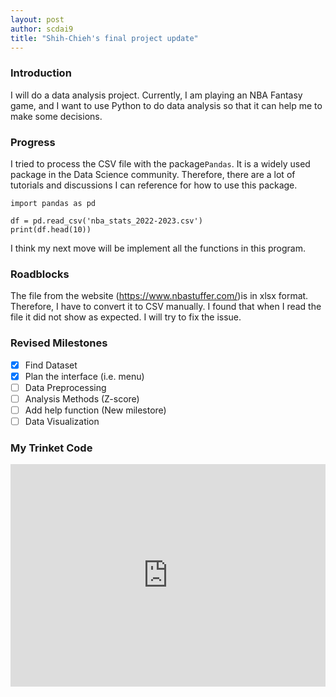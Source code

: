 ```yaml
---
layout: post
author: scdai9
title: "Shih-Chieh's final project update"
---
```


### Introduction

I will do a data analysis project. Currently, I am playing an NBA Fantasy game, and I want to use Python to do data analysis so that it can help me to make some decisions.

### Progress
I tried to process the CSV file with the package`Pandas`. It is a widely used package in the Data Science community. Therefore, there are a lot of tutorials and discussions I can reference for how to use this package. 

```
import pandas as pd

df = pd.read_csv('nba_stats_2022-2023.csv')
print(df.head(10))
```


I think my next move will be implement all the functions in this program.
### Roadblocks
The file from the website (https://www.nbastuffer.com/)is in xlsx format. Therefore, I have to convert it to CSV manually. I found that when I read the file it did not show as expected. I will try to fix the issue.

### Revised Milestones
- [x]  Find Dataset
- [x]  Plan the interface (i.e. menu)
- [ ]  Data Preprocessing
- [ ]  Analysis Methods (Z-score)
- [ ]  Add help function (New milestore)
- [ ]  Data Visualization
### My Trinket Code
<iframe src="https://trinket.io/embed/python3/8c7e552b5c" width="100%" height="356" frameborder="0" marginwidth="0" marginheight="0" allowfullscreen></iframe>
